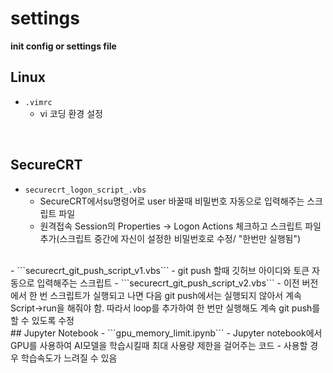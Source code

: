 # settings
**init config or settings file**

## Linux  
- ```.vimrc```  
	- vi 코딩 환경 설정  
<br>   

## SecureCRT  
- ```securecrt_logon_script_.vbs```    
	- SecureCRT에서su명령어로 user 바꿀때 비밀번호 자동으로 입력해주는 스크립트 파일  
	- 원격접속 Session의 Properties -> Logon Actions 체크하고 스크립트 파일 추가(스크립트 중간에 자신이 설정한 비밀번호로 수정/ "한번만 실행됨")   
<br>    
- ```securecrt_git_push_script_v1.vbs```   
	- git push 할때 깃허브 아이디와 토큰 자동으로 입력해주는 스크립트     
- ```securecrt_git_push_script_v2.vbs```     
	- 이전 버전에서 한 번 스크립트가 실행되고 나면 다음 git push에서는 실행되지 않아서 계속 Script->run을 해줘야 함. 따라서 loop를 추가하여 한 번만 실행해도 계속 git push를 할 수 있도록 수정    
<br>   
## Jupyter Notebook
- ```gpu_memory_limit.ipynb``` 
	- Jupyter notebook에서 GPU를 사용하여 AI모델을 학습시킬때 최대 사용량 제한을 걸어주는 코드
	- 사용할 경우 학습속도가 느려질 수 있음      
    
